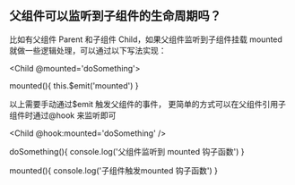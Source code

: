 ## 父组件可以监听到子组件的生命周期吗？

比如有父组件 Parent 和子组件 Child，如果父组件监听到子组件挂载 mounted 就做一些逻辑处理，可以通过以下写法实现：

<!-- parent.vue -->
<Child @mounted='doSomething'>

<!-- Child.vue -->
mounted(){
  this.$emit('mounted')
}

以上需要手动通过$emit 触发父组件的事件， 更简单的方式可以在父组件引用子组件时通过@hook 来监听即可

<!-- parent.vue -->
<Child @hook:mounted='doSomething' />

doSomething(){
  console.log('父组件监听到 mounted 钩子函数')
}

<!-- Child.vue -->
mounted(){
  console.log('子组件触发mounted 钩子函数')
}
